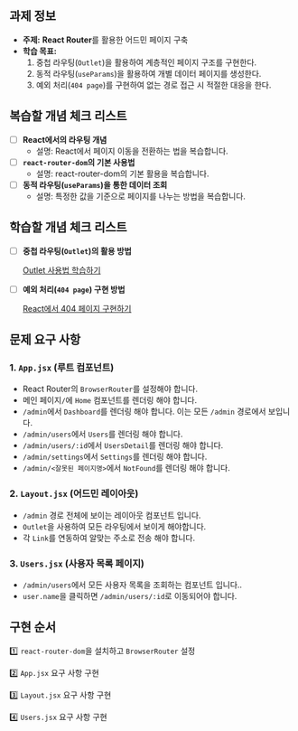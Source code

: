 ## 과제 정보


- **주제:** **React Router**를 활용한 어드민 페이지 구축
- **학습 목표:**
    1. 중첩 라우팅(`Outlet`)을 활용하여 계층적인 페이지 구조를 구현한다.
    2. 동적 라우팅(`useParams`)을 활용하여 개별 데이터 페이지를 생성한다.
    3. 예외 처리(`404 page`)를 구현하여 없는 경로 접근 시 적절한 대응을 한다.


## **복습할 개념 체크 리스트**

- [ ]  **React에서의 라우팅 개념**
    - 설명: React에서 페이지 이동을 전환하는 법을 복습합니다.
- [ ]  **`react-router-dom`의 기본 사용법**
    - 설명: react-router-dom의 기본 활용을 복습합니다.
- [ ]  **동적 라우팅(`useParams`)을 통한 데이터 조회**
    - 설명: 특정한 값을 기준으로 페이지를 나누는 방법을 복습합니다.


## 학습할 개념 체크 리스트

- [ ]  **중첩 라우팅(`Outlet`)의 활용 방법**
    
    [Outlet 사용법 학습하기](https://www.notion.so/Outlet-1bacaf5650aa800cb227de96e21c83aa?pvs=21)
    
- [ ]  **예외 처리(`404 page`) 구현 방법**
    
    [React에서 404 페이지 구현하기](https://www.notion.so/React-404-1bacaf5650aa804dadedc8d488229364?pvs=21)

## **문제 요구 사항**

### **1. `App.jsx` (루트 컴포넌트)**

- React Router의 `BrowserRouter`를 설정해야 합니다.
- 메인 페이지`/`에 `Home` 컴포넌트를 렌더링 해야 합니다.
- `/admin`에서 `Dashboard`를 렌더링 해야 합니다. 이는 모든 `/admin` 경로에서 보입니다.
- `/admin/users`에서 `Users`를 렌더링 해야 합니다.
- `/admin/users/:id`에서 `UsersDetail`를 렌더링 해야 합니다.
- `/admin/settings`에서 `Settings`를 렌더링 해야 합니다.
- `/admin/<잘못된 페이지명>`에서 `NotFound`를 렌더링 해야 합니다.

### **2. `Layout.jsx` (어드민 레이아웃)**

- `/admin` 경로 전체에 보이는 레이아웃 컴포넌트 입니다.
- `Outlet`을 사용하여 모든 라우팅에서 보이게 해야합니다.
- 각 `Link`를 연동하여 알맞는 주소로 전송 해야 합니다.

### **3. `Users.jsx` (사용자 목록 페이지)**

- `/admin/users`에서 모든 사용자 목록을 조회하는 컴포넌트 입니다..
- `user.name`을 클릭하면 `/admin/users/:id`로 이동되어야 합니다.


## **구현 순서**

1️⃣ `react-router-dom`을 설치하고 `BrowserRouter` 설정

2️⃣  `App.jsx` 요구 사항 구현

3️⃣  `Layout.jsx` 요구 사항 구현

4️⃣  `Users.jsx` 요구 사항 구현

